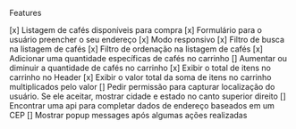 Features

[x] Listagem de cafés disponíveis para compra
[x] Formulário para o usuário preencher o seu endereço
[x] Modo responsivo
[x] Filtro de busca na listagem de cafés
[x] Filtro de ordenação na listagem de cafés
[x] Adicionar uma quantidade específicas de cafés no carrinho
[] Aumentar ou diminuir a quantidade de cafés no carrinho
[x] Exibir o total de itens no carrinho no Header
[x] Exibir o valor total da soma de itens no carrinho multiplicados pelo valor
[] Pedir permissão para capturar localização do usuário. Se ele aceitar, mostrar cidade e estado no canto superior direito
[] Encontrar uma api para completar dados de endereço baseados em um CEP
[] Mostrar popup messages após algumas ações realizadas